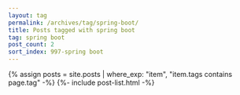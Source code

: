 ```yaml
---
layout: tag
permalink: /archives/tag/spring-boot/
title: Posts tagged with spring boot
tag: spring boot
post_count: 2
sort_index: 997-spring boot
---
```

{% assign posts = site.posts | where_exp: "item", "item.tags contains page.tag" -%}
{%- include post-list.html -%}
